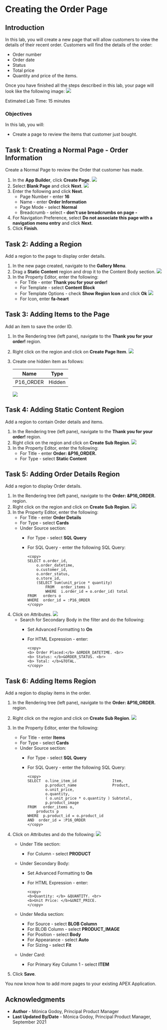 # Creating the Order Page

## Introduction

In this lab, you will create a new page that will allow customers to view the details of their recent order.
Customers will find the details of the order:
- Order number
- Order date
- Status
- Total price
- Quantity and price of the items.

Once you have finished all the steps described in this lab, your page will look like the following image:
![](images/orders-page.png " ")

Estimated Lab Time: 15 minutes

### Objectives
In this lab, you will:
- Create a page to review the items that customer just bought.

## **Task 1**: Creating a Normal Page - Order Information
Create a Normal Page to review the Order that customer has made.

1. In the **App Builder**, click **Create Page**.
    ![](images/create-page.png " ")
2. Select **Blank Page** and click **Next**.
    ![](images/blank-page.png " ")
3. Enter the following and click **Next**.
    - Page Number - enter **16**
    - Name - enter **Order Information**
    - Page Mode - select **Normal**
    - Breadcrumb - select **- don't use breadcrumbs on page -** 
4. For Navigation Preference, select **Do not associate this page with a navigation menu entry** and click **Next**.
5. Click **Finish**.

## **Task 2**: Adding a Region 
Add a region to the page to display order details.

1. In the new page created, navigate to the **Gallery Menu**.
2. Drag a **Static Content** region and drop it to the Content Body section.
    ![](images/create-static.png " ")
3. In the Property Editor, enter the following:
    - For Title - enter **Thank you for your order!**
    - For Template - select **Content Block**
    - For Template Options - check **Show Region Icon** and click **Ok**
        ![](images/template-options.png " ")
    - For Icon, enter **fa-heart**

## **Task 3**: Adding Items to the Page
Add an item to save the order ID.

1. In the Rendering tree (left pane), navigate to the **Thank you for your order!** region.
2. Right click on the region and click on **Create Page Item**.
    ![](images/create-item.png " ")
3. Create one hidden item as follows:

    | Name |  Type  | 
    | --- |  --- | 
    | P16_ORDER | Hidden |

    ![](images/order-item.png " ")    
    
## **Task 4**: Adding Static Content Region
Add a region to contain Order details and items.

1. In the Rendering tree (left pane), navigate to the **Thank you for your order!** region.
2. Right click on the region and click on **Create Sub Region**.
    ![](images/create-sub-region.png " ")
3. In the Property Editor, enter the following:
    - For Title - enter **Order: &P16_ORDER.**
    - For Type - select **Static Content**

## **Task 5**: Adding Order Details Region
Add a region to display Order details.

1. In the Rendering tree (left pane), navigate to the **Order: &P16_ORDER.** region.
2. Right click on the region and click on **Create Sub Region**.
    ![](images/create-sub-region2.png " ")
3. In the Property Editor, enter the following:
    - For Title - enter **Order Details**
    - For Type - select **Cards**
    - Under Source section:
        - For Type - select **SQL Query**
        - For SQL Query - enter the following SQL Query:

            ``` 
            <copy>
            SELECT o.order_id,
                o.order_datetime,
                o.customer_id,
                o.order_status,
                o.store_id,
                (SELECT Sum(unit_price * quantity)
                    FROM   order_items i
                    WHERE  i.order_id = o.order_id) total
            FROM   orders o
            WHERE  order_id = :P16_ORDER 
            </copy>
            ```
4. Click on Attributes.
    ![](images/attributes.png " ")
    -  Search for Secondary Body in the filter and do the following:
        - Set Advanced Formatting to **On**
        - For HTML Expression - enter:

            ``` 
            <copy>
            <b> Order Placed:</b> &ORDER_DATETIME. <br> 
            <b> Status: </b>&ORDER_STATUS. <br> 
            <b> Total: </b>&TOTAL.    
            </copy>
            ```

## **Task 6**: Adding Items Region
Add a region to display items in the order.

1. In the Rendering tree (left pane), navigate to the **Order: &P16_ORDER.** region.
2. Right click on the region and click on **Create Sub Region**.
    ![](images/create-sub-region3.png " ")
3. In the Property Editor, enter the following:
    - For Title - enter **Items**
    - For Type - select **Cards**
    - Under Source section:
        - For Type - select **SQL Query**
        - For SQL Query - enter the following SQL Query: 

            ``` 
            <copy>
            SELECT  o.line_item_id                Item,
                    p.product_name                Product,
                    o.unit_price,
                    o.quantity,
                    ( o.unit_price * o.quantity ) Subtotal,
                    p.product_image
            FROM   order_items o,
                products p
            WHERE  p.product_id = o.product_id
            AND  order_id = :P16_ORDER 
            </copy>
            ```
4. Click on Attributes and do the following:
    ![](images/attributes2.png " ")

    - Under Title section:
        - For Column - select **PRODUCT**    

    - Under Secondary Body:
        - Set Advanced Formatting to **On**
        - For HTML Expression - enter: 
    
            ``` 
            <copy>
            <b>Quantity: </b> &QUANTITY. <br> 
            <b>Unit Price: </b>&UNIT_PRICE.    
            </copy>
            ```

    - Under Media section:
        - For Source - select **BLOB Column**   
        - For BLOB Column - select **PRODUCT_IMAGE**  
        - For Position - select **Body**  
        - For Appearance - select **Auto**  
        - For Sizing - select **Fit**   

    - Under Card:
        - For Primary Key Column 1 - select **ITEM**    

5. Click **Save**.



You now know how to add more pages to your existing APEX Application.

## **Acknowledgments**

- **Author** - Mónica Godoy, Principal Product Manager
- **Last Updated By/Date** - Mónica Godoy, Principal Product Manager, September 2021
